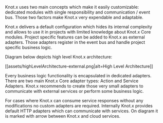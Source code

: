 Knot.x uses two main concepts which make it easily customizable: dedicated modules with single 
responsibility and communication / event bus. Those two factors make Knot.x very expendable 
and adaptable.

Knot.x delivers a default configuration which hides its internal complexity and allows to use it 
in projects with limited knowledge about Knot.x Core modules. Project specific features can be added 
to Knot.x as external adapters. Those adapters register in the event bus and handle project
specific business logic.

Diagram below depicts high level Knot.x architecture:

[[assets/highLevelArchitecture-external.png|alt=High Level Architecture]]

Every business logic functionality is encapsulated in dedicated adapters. There are two main Knot.x
Core adapter types: Action and Service Adapters. Knot.x recommends to create those very small adapters
to communicate with external services or perform some business logic.

For cases where Knot.x can consume service responses without any modifications no custom adapters 
are required. Internally Knot.x provides default HTTP adapters which can communicate with services.
On diagram it is marked with arrow between Knot.x and cloud services.